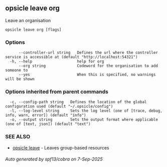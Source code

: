 ## opsicle leave org

Leave an organisation

```
opsicle leave org [flags]
```

### Options

```
      --controller-url string   Defines the url where the controller service is accessible at (default "http://localhost:54321")
  -h, --help                    help for org
      --org string              Codeword for the organisation to add someone to
      --yes                     When this is specified, no warnings will be shown
```

### Options inherited from parent commands

```
  -c, --config-path string   Defines the location of the global configuration used (default "~/.opsicle/config")
  -l, --log-level string     Sets the log level (one of [trace, debug, info, warn, error]) (default "info")
  -o, --output string        Sets the output format where applicable (one of [text, json]) (default "text")
```

### SEE ALSO

* [opsicle leave](cli/opsicle_leave.md)	 - Leaves group-based resources

###### Auto generated by spf13/cobra on 7-Sep-2025

